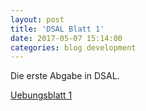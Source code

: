 ```yaml
---
layout: post
title: 'DSAL Blatt 1'
date: 2017-05-07 15:14:00
categories: blog development
---
```


Die erste Abgabe in DSAL.

[Uebungsblatt 1](/assets/dsal/uebungsblatt1.jekyll.pdf)